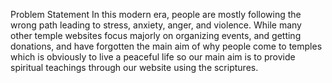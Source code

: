Problem Statement 
In this modern era, people are mostly following the wrong path leading to stress, anxiety, anger, and violence. While many other temple websites focus majorly on organizing events, and getting donations, and have forgotten the main aim of why people come to temples which is obviously to live a peaceful life so our main aim is to provide spiritual teachings through our website using the scriptures.
